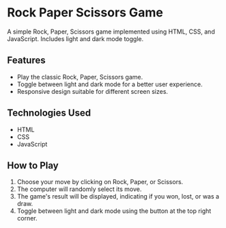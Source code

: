 # Rock Paper Scissors Game

A simple Rock, Paper, Scissors game implemented using HTML, CSS, and JavaScript. Includes light and dark mode toggle.

## Features

- Play the classic Rock, Paper, Scissors game.
- Toggle between light and dark mode for a better user experience.
- Responsive design suitable for different screen sizes.

## Technologies Used

- HTML
- CSS
- JavaScript

## How to Play

1. Choose your move by clicking on Rock, Paper, or Scissors.
2. The computer will randomly select its move.
3. The game's result will be displayed, indicating if you won, lost, or was a draw.
4. Toggle between light and dark mode using the button at the top right corner.
